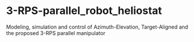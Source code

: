 # 3-RPS-parallel_robot_heliostat
Modeling, simulation and control of Azimuth-Elevation, Target-Aligned and the proposed 3-RPS parallel manipulator

